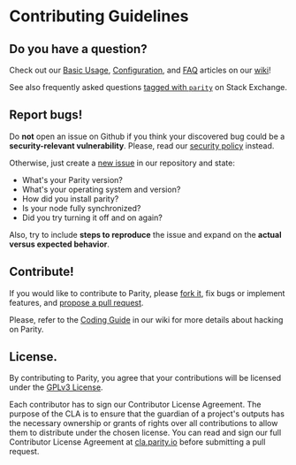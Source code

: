 # Contributing Guidelines

## Do you have a question?

Check out our [Basic Usage](https://github.com/paritytech/parity/wiki/Basic-Usage), [Configuration](https://github.com/paritytech/parity/wiki/Configuring-Parity), and [FAQ](https://github.com/paritytech/parity/wiki/FAQ) articles on our [wiki](https://github.com/paritytech/parity/wiki)!

See also frequently asked questions [tagged with `parity`](https://ethereum.stackexchange.com/questions/tagged/parity?sort=votes&pageSize=50) on Stack Exchange.

## Report bugs!

Do **not** open an issue on Github if you think your discovered bug could be a **security-relevant vulnerability**. Please, read our [security policy](SECURITY.md) instead.

Otherwise, just create a [new issue](https://github.com/paritytech/parity/issues/new) in our repository and state:

- What's your Parity version?
- What's your operating system and version?
- How did you install parity?
- Is your node fully synchronized?
- Did you try turning it off and on again?

Also, try to include **steps to reproduce** the issue and expand on the **actual versus expected behavior**.

## Contribute!

If you would like to contribute to Parity, please [fork it](https://github.com/paritytech/parity/#fork-destination-box), fix bugs or implement features, and [propose a pull request](https://github.com/paritytech/parity/compare).

Please, refer to the [Coding Guide](https://github.com/paritytech/parity/wiki/Coding-guide) in our wiki for more details about hacking on Parity.

## License.

By contributing to Parity, you agree that your contributions will be licensed under the [GPLv3 License](LICENSE).

Each contributor has to sign our Contributor License Agreement. The purpose of the CLA is to ensure that the guardian of a project's outputs has the necessary ownership or grants of rights over all contributions to allow them to distribute under the chosen license. You can read and sign our full Contributor License Agreement at [cla.parity.io](https://cla.parity.io) before submitting a pull request.
